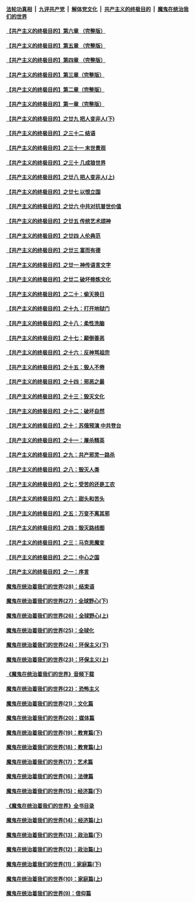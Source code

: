 ####  [法轮功真相](../../../../basic/blob/master/README.md?t=04050330) &nbsp;|&nbsp; [九评共产党](../../../../9ping.md/blob/master/README.md?t=04050330) &nbsp;|&nbsp; [解体党文化](../../../../jtdwh.md/blob/master/README.md?t=04050330)  &nbsp;|&nbsp; [共产主义的终极目的](../../../../gczydzjmd.md/blob/master/README.md?t=04050330) &nbsp;|&nbsp; [魔鬼在统治我们的世界](../../../../mgztzwmdsj.md/blob/master/README.md?t=04050330) 

#### [【共产主义的终极目的】第六章 （完整版）](../pages/nsc422/n11428913.md?t=04050330) 

#### [【共产主义的终极目的】第五章 （完整版）](../pages/nsc422/n11428912.md?t=04050330) 

#### [【共产主义的终极目的】第四章 （完整版）](../pages/nsc422/n11428907.md?t=04050330) 

#### [【共产主义的终极目的】第三章（完整版）](../pages/nsc422/n11428848.md?t=04050330) 

#### [【共产主义的终极目的】第二章（完整版）](../pages/nsc422/n11428831.md?t=04050330) 

#### [【共产主义的终极目的】第一章（完整版）](../pages/nsc422/n11417651.md?t=04050330) 

#### [【共产主义的终极目的】之廿九 把人变非人(下)](../pages/nsc422/n11344140.md?t=04050330) 

#### [【共产主义的终极目的】之三十二 结语](../pages/nsc422/n11360535.md?t=04050330) 

#### [【共产主义的终极目的】之三十一 末世景观](../pages/nsc422/n11351129.md?t=04050330) 

#### [【共产主义的终极目的】之三十 几成狼世界](../pages/nsc422/n11348280.md?t=04050330) 

#### [【共产主义的终极目的】之廿八 把人变非人(上)](../pages/nsc422/n11340492.md?t=04050330) 

#### [【共产主义的终极目的】之廿七 以恨立国](../pages/nsc422/n11336944.md?t=04050330) 

#### [【共产主义的终极目的】之廿六 中共对抗普世价值](../pages/nsc422/n11324785.md?t=04050330) 

#### [【共产主义的终极目的】之廿五 传统艺术颂神](../pages/nsc422/n11296396.md?t=04050330) 

#### [【共产主义的终极目的】之廿四 人伦典范](../pages/nsc422/n11296397.md?t=04050330) 

#### [【共产主义的终极目的】之廿三 富而有德](../pages/nsc422/n11283598.md?t=04050330) 

#### [【共产主义的终极目的】之廿一 神传语言文字](../pages/nsc422/n11263265.md?t=04050330) 

#### [【共产主义的终极目的】之廿二 破坏修炼文化](../pages/nsc422/n11245728.md?t=04050330) 

#### [【共产主义的终极目的】之二十：偷天换日](../pages/nsc422/n11238846.md?t=04050330) 

#### [【共产主义的终极目的】之十九：打开地狱门](../pages/nsc422/n11206376.md?t=04050330) 

#### [【共产主义的终极目的】之十八：柔性洗脑](../pages/nsc422/n11199994.md?t=04050330) 

#### [【共产主义的终极目的】之十七：颠倒善恶](../pages/nsc422/n11179782.md?t=04050330) 

#### [【共产主义的终极目的】之十六：反神骂祖宗](../pages/nsc422/n11166798.md?t=04050330) 

#### [【共产主义的终极目的】之十五：毁人不倦](../pages/nsc422/n11166792.md?t=04050330) 

#### [【共产主义的终极目的】之十四：邪恶之最](../pages/nsc422/n11150249.md?t=04050330) 

#### [【共产主义的终极目的】之十三：毁灭文化](../pages/nsc422/n11135227.md?t=04050330) 

#### [【共产主义的终极目的】之十二：破坏自然](../pages/nsc422/n11135214.md?t=04050330) 

#### [【共产主义的终极目的】之十：苏俄预演 中共登台](../pages/nsc422/n11118424.md?t=04050330) 

#### [【共产主义的终极目的】之十一：屠杀精英](../pages/nsc422/n11118442.md?t=04050330) 

#### [【共产主义的终极目的】之九：共产邪灵一路杀](../pages/nsc422/n11114139.md?t=04050330) 

#### [【共产主义的终极目的】之八：毁灭人类](../pages/nsc422/n11108503.md?t=04050330) 

#### [【共产主义的终极目的】之七：受苦的还是工农](../pages/nsc422/n11101809.md?t=04050330) 

#### [【共产主义的终极目的】之六：甜头和苦头](../pages/nsc422/n11096971.md?t=04050330) 

#### [【共产主义的终极目的】之五：万变不离其邪](../pages/nsc422/n11091285.md?t=04050330) 

#### [【共产主义的终极目的】之四：毁灭路线图](../pages/nsc422/n11086284.md?t=04050330) 

#### [【共产主义的终极目的】之三：马克思魔变](../pages/nsc422/n11061941.md?t=04050330) 

#### [【共产主义的终极目的】之二：中心之国](../pages/nsc422/n11047728.md?t=04050330) 

#### [【共产主义的终极目的】之一：序言](../pages/nsc422/n11086077.md?t=04050330) 

#### [魔鬼在统治着我们的世界(28)：结束语](../pages/nsc422/n10936246.md?t=04050330) 

#### [魔鬼在统治着我们的世界(27)：全球野心(下)](../pages/nsc422/n10928319.md?t=04050330) 

#### [魔鬼在统治着我们的世界(26)：全球野心(上)](../pages/nsc422/n10900318.md?t=04050330) 

#### [魔鬼在统治着我们的世界(25)：全球化](../pages/nsc422/n10788205.md?t=04050330) 

#### [魔鬼在统治着我们的世界(24)：环保主义(下)](../pages/nsc422/n10695307.md?t=04050330) 

#### [魔鬼在统治着我们的世界(23)：环保主义(上)](../pages/nsc422/n10688613.md?t=04050330) 

#### [《魔鬼在统治着我们的世界》音频下载](../pages/nsc422/n10635553.md?t=04050330) 

#### [魔鬼在统治着我们的世界(22)：恐怖主义](../pages/nsc422/n10614727.md?t=04050330) 

#### [魔鬼在统治着我们的世界(21)：文化篇](../pages/nsc422/n10597706.md?t=04050330) 

#### [魔鬼在统治着我们的世界(20)：媒体篇](../pages/nsc422/n10586579.md?t=04050330) 

#### [魔鬼在统治着我们的世界(19)：教育篇(下)](../pages/nsc422/n10564808.md?t=04050330) 

#### [魔鬼在统治着我们的世界(18)：教育篇(上)](../pages/nsc422/n10526970.md?t=04050330) 

#### [魔鬼在统治着我们的世界(17)：艺术篇](../pages/nsc422/n10499093.md?t=04050330) 

#### [魔鬼在统治着我们的世界(16)：法律篇](../pages/nsc422/n10485969.md?t=04050330) 

#### [魔鬼在统治着我们的世界(15)：经济篇(下)](../pages/nsc422/n10469975.md?t=04050330) 

#### [《魔鬼在统治着我们的世界》全书目录](../pages/nsc422/n10464261.md?t=04050330) 

#### [魔鬼在统治着我们的世界(14)：经济篇(上)](../pages/nsc422/n10457370.md?t=04050330) 

#### [魔鬼在统治着我们的世界(13)：政治篇(下)](../pages/nsc422/n10448270.md?t=04050330) 

#### [魔鬼在统治着我们的世界(12)：政治篇(上)](../pages/nsc422/n10444576.md?t=04050330) 

#### [魔鬼在统治着我们的世界(11)：家庭篇(下)](../pages/nsc422/n10440961.md?t=04050330) 

#### [魔鬼在统治着我们的世界(10)：家庭篇(上)](../pages/nsc422/n10435448.md?t=04050330) 

#### [魔鬼在统治着我们的世界(9)：信仰篇](../pages/nsc422/n10432159.md?t=04050330) 

